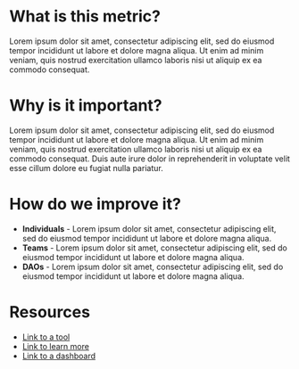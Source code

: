 ---
---

# What is this metric?

Lorem ipsum dolor sit amet, consectetur adipiscing elit, sed do eiusmod tempor incididunt ut labore et dolore magna aliqua. Ut enim ad minim veniam, quis nostrud exercitation ullamco laboris nisi ut aliquip ex ea commodo consequat.

# Why is it important?

Lorem ipsum dolor sit amet, consectetur adipiscing elit, sed do eiusmod tempor incididunt ut labore et dolore magna aliqua. Ut enim ad minim veniam, quis nostrud exercitation ullamco laboris nisi ut aliquip ex ea commodo consequat. Duis aute irure dolor in reprehenderit in voluptate velit esse cillum dolore eu fugiat nulla pariatur.

# How do we improve it?

- **Individuals** - Lorem ipsum dolor sit amet, consectetur adipiscing elit, sed do eiusmod tempor incididunt ut labore et dolore magna aliqua.
- **Teams** - Lorem ipsum dolor sit amet, consectetur adipiscing elit, sed do eiusmod tempor incididunt ut labore et dolore magna aliqua.
- **DAOs** - Lorem ipsum dolor sit amet, consectetur adipiscing elit, sed do eiusmod tempor incididunt ut labore et dolore magna aliqua.

# Resources

- [Link to a tool](https://ethsunshine.com)
- [Link to learn more](https://ethsunshine.com)
- [Link to a dashboard](https://ethsunshine.com)